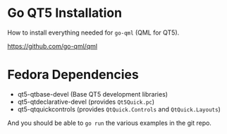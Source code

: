 # Go QT5 Installation

How to install everything needed for `go-qml` (QML for QT5).

<https://github.com/go-qml/qml>

# Fedora Dependencies

* qt5-qtbase-devel (Base QT5 development libraries)
* qt5-qtdeclarative-devel (provides `Qt5Quick.pc`)
* qt5-qtquickcontrols (provides `QtQuick.Controls` and `QtQuick.Layouts`)

And you should be able to `go run` the various examples in the git repo.